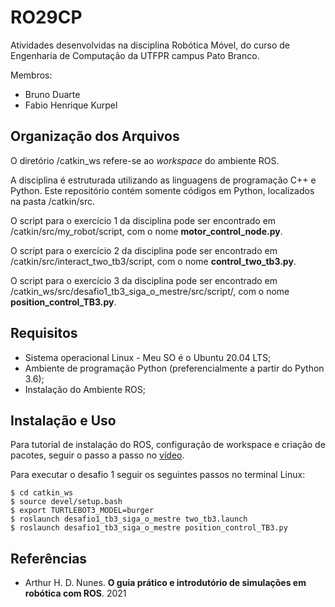 # RO29CP

Atividades desenvolvidas na disciplina Robótica Móvel, do curso de Engenharia de Computação da UTFPR campus Pato Branco.

Membros:
- Bruno Duarte
- Fabio Henrique Kurpel

## Organização dos Arquivos

O diretório /catkin_ws refere-se ao *workspace* do ambiente ROS.

A disciplina é estruturada utilizando as linguagens de programação C++ e Python. Este repositório contém somente códigos em Python, localizados na pasta /catkin/src.

O script para o exercício 1 da disciplina pode ser encontrado em /catkin/src/my_robot/script, com o nome **motor_control_node.py**.

O script para o exercício 2 da disciplina pode ser encontrado em /catkin/src/interact_two_tb3/script, com o nome **control_two_tb3.py**.

O script para o exercício 3 da disciplina pode ser encontrado em /catkin_ws/src/desafio1_tb3_siga_o_mestre/src/script/, com o nome **position_control_TB3.py**.

## Requisitos

<ul>
    <li> Sistema operacional Linux - Meu SO é o Ubuntu 20.04 LTS; </li>
    <li> Ambiente de programação Python (preferencialmente a partir do Python 3.6); </li>
    <li> Instalação do Ambiente ROS; </li>
</ul>

## Instalação e Uso

Para tutorial de instalação do ROS, configuração de workspace e criação de pacotes, seguir o passo a passo no [vídeo](https://www.youtube.com/watch?v=Fg-58etXqeo&list=PL55DJi5ukTqtD9UyH_XhRba23xZykOYdb&index=1&ab_channel=JefersonLima).

Para executar o desafio 1 seguir os seguintes passos no terminal Linux:

    $ cd catkin_ws
    $ source devel/setup.bash
    $ export TURTLEBOT3_MODEL=burger
    $ roslaunch desafio1_tb3_siga_o_mestre two_tb3.launch
    $ roslaunch desafio1_tb3_siga_o_mestre position_control_TB3.py
    
## Referências

- Arthur H. D. Nunes. **O guia prático e introdutório de simulações em robótica com ROS**. 2021
